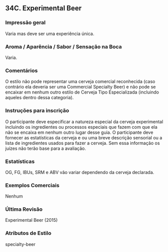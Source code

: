 ## 34C. Experimental Beer

### Impressão geral

Varia mas deve ser uma experiência única.

### Aroma / Aparência / Sabor / Sensação na Boca

Varia.

### Comentários

O estilo não pode representar uma cerveja comercial reconhecida (caso contrário ela deveria ser uma Commercial Specialty Beer) e não pode se encaixar em nenhum outro estilo de Cerveja Tipo Especializada (incluindo aqueles dentro dessa categoria).

### Instruções para inscrição

O participante deve especificar a natureza especial da cerveja experimental incluindo os ingredientes ou processos especiais que fazem com que ela não se encaixa em nenhum outro lugar desse guia. O participante deve fornecer as estatísticas da cerveja e ou uma breve descrição sensorial ou a lista de ingredientes usados para fazer a cerveja. Sem essa informação os juízes não terão base para a avaliação.

### Estatísticas

OG, FG, IBUs, SRM e ABV vão variar dependendo da cerveja declarada.

### Exemplos Comerciais

Nenhum

### Última Revisão

Experimental Beer (2015)

### Atributos de Estilo

specialty-beer
